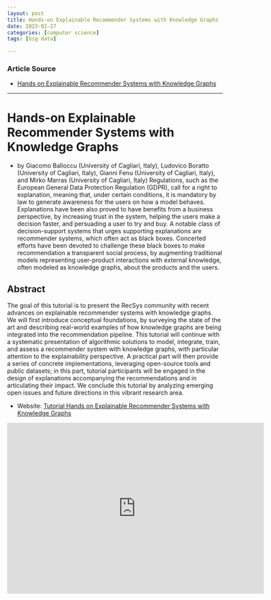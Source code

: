 ```yaml
---
layout: post
title: Hands-on Explainable Recommender Systems with Knowledge Graphs  
date: 2023-02-27
categories: [computer science]
tags: [big data]

---
```


### Article Source

* [Hands on Explainable Recommender Systems with Knowledge Graphs](https://www.youtube.com/watch?v=qPiIvcCOyBg)


---

# Hands-on Explainable Recommender Systems with Knowledge Graphs

* by Giacomo Balloccu (University of Cagliari, Italy), Ludovico Boratto (University of Cagliari, Italy), Gianni Fenu (University of Cagliari, Italy), and Mirko Marras (University of Cagliari, Italy) Regulations, such as the European General Data Protection Regulation (GDPR), call for a right to explanation, meaning that, under certain conditions, it is mandatory by law to generate awareness for the users on how a model behaves. Explanations have been also proved to have benefits from a business perspective, by increasing trust in the system, helping the users make a decision faster, and persuading a user to try and buy. A notable class of decision-support systems that urges supporting explanations are recommender systems, which often act as black boxes. Concerted efforts have been devoted to challenge these black boxes to make recommendation a transparent social process, by augmenting traditional models representing user-product interactions with external knowledge, often modeled as knowledge graphs, about the products and the users.


## Abstract

The goal of this tutorial is to present the RecSys community with recent advances on explainable recommender systems with knowledge graphs. We will first introduce conceptual foundations, by surveying the state of the art and describing real-world examples of how knowledge graphs are being integrated into the recommendation pipeline. This tutorial will continue with a systematic presentation of algorithmic solutions to model, integrate, train, and assess a recommender system with knowledge graphs, with particular attention to the explainability perspective. A practical part will then provide a series of concrete implementations, leveraging open-source tools and public datasets; in this part, tutorial participants will be engaged in the design of explanations accompanying the recommendations and in articulating their impact. We conclude this tutorial by analyzing emerging open issues and future directions in this vibrant research area.

* Website: [Tutorial
Hands on Explainable Recommender Systems
with Knowledge Graphs](https://explainablerecsys.github.io/recsys2022/)


<iframe width="600" height="400" src="https://www.youtube.com/embed/qPiIvcCOyBg" title="YouTube video player" frameborder="0" allow="accelerometer; autoplay; clipboard-write; encrypted-media; gyroscope; picture-in-picture; web-share" allowfullscreen></iframe>
